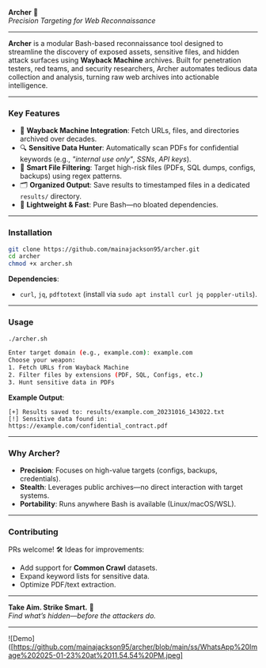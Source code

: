 **Archer** 🏹  
*Precision Targeting for Web Reconnaissance*  

---

**Archer** is a modular Bash-based reconnaissance tool designed to streamline the discovery of exposed assets, sensitive files, and hidden attack surfaces using **Wayback Machine** archives. Built for penetration testers, red teams, and security researchers, Archer automates tedious data collection and analysis, turning raw web archives into actionable intelligence.  

---

### **Key Features**  
- 🎯 **Wayback Machine Integration**: Fetch URLs, files, and directories archived over decades.  
- 🔍 **Sensitive Data Hunter**: Automatically scan PDFs for confidential keywords (e.g., *"internal use only"*, *SSNs*, *API keys*).  
- 📂 **Smart File Filtering**: Target high-risk files (PDFs, SQL dumps, configs, backups) using regex patterns.  
- 🗂️ **Organized Output**: Save results to timestamped files in a dedicated `results/` directory.  
- 🚀 **Lightweight & Fast**: Pure Bash—no bloated dependencies.  

---

### **Installation**  
```bash  
git clone https://github.com/mainajackson95/archer.git  
cd archer  
chmod +x archer.sh  
```  

**Dependencies**:  
- `curl`, `jq`, `pdftotext` (install via `sudo apt install curl jq poppler-utils`).  

---

### **Usage**  
```bash  
./archer.sh  

Enter target domain (e.g., example.com): example.com  
Choose your weapon:  
1. Fetch URLs from Wayback Machine  
2. Filter files by extensions (PDF, SQL, Configs, etc.)  
3. Hunt sensitive data in PDFs  
```  

**Example Output**:  
```plaintext  
[+] Results saved to: results/example.com_20231016_143022.txt  
[!] Sensitive data found in: https://example.com/confidential_contract.pdf  
```  

---

### **Why Archer?**  
- **Precision**: Focuses on high-value targets (configs, backups, credentials).  
- **Stealth**: Leverages public archives—no direct interaction with target systems.  
- **Portability**: Runs anywhere Bash is available (Linux/macOS/WSL).  

---

### **Contributing**  
PRs welcome! 🛠️ Ideas for improvements:  
- Add support for **Common Crawl** datasets.  
- Expand keyword lists for sensitive data.  
- Optimize PDF/text extraction.  

--- 

**Take Aim. Strike Smart.** 🏹  
*Find what’s hidden—before the attackers do.*  

---  

![Demo]([https://github.com/mainajackson95/archer/blob/main/ss/WhatsApp%20Image%202025-01-23%20at%2011.54.54%20PM.jpeg]
